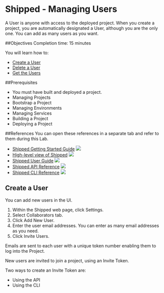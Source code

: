# Shipped - Managing Users
A User is anyone with access to the deployed project. When you create a project, you are automatically designated a User, although you are the only one. You can add as many users as you want.



##Objectives
Completion time: 15 minutes

You will learn how to:

- <a href="#create">Create a User</a>
- <a href="2.md">Delete a User</a>
- <a href="3.md">Get the Users</a>



##Prerequisites

- You must have built and deployed a project.
- Managing Projects
- Bootstrap a Project
- Managing Environments
- Managing Services
- Building a Project
- Deploying a Project


##References
You can open these references in a separate tab and refer to them during this Lab.


- <a href="#" target="_blank">Shipped Getting Started Guide</a>  ![](posts/files/shipped-manage-users/assets/icon-open-link.jpg)
- <a href="https://cisco.jiveon.com/docs/DOC-811787" target="_blank">High-level view of Shipped</a>  ![](posts/files/shipped-manage-users/assets/icon-open-link.jpg)
- <a href="#" target="_blank">Shipped User Guide</a>  ![](posts/files/shipped-manage-users/assets/icon-open-link.jpg)
- <a href="#" target="_blank">Shipped API Reference</a>  ![](posts/files/shipped-manage-users/assets/icon-open-link.jpg)
- <a href="#" target="_blank">Shipped CLI Reference</a>  ![](posts/files/shipped-manage-users/assets/icon-open-link.jpg)



<a name="create"></a>
## Create a User

You can add new users in the UI.

1. Within the Shipped web page, click Settings.
2. Select Collaborators tab.
3. Click Add New User.
4. Enter the user email addresses. You can enter as many email addresses as you need.
5. Click Invite Users.

Emails are sent to each user with a unique token number enabling them to log into the Project.





New users are invited to join a project, using an Invite Token.

Two ways to create an Invite Token are:
- Using the API
- Using the CLI




